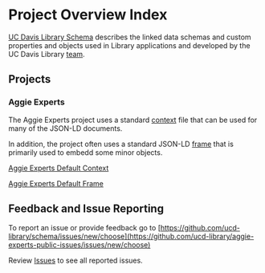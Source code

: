 
# Project Overview Index

[UC Davis Library Schema](https://schema.library.ucdavis.edu) describes the
linked data schemas and custom properties and objects used in Library
applications and developed by the UC Davis Library
[team](team.md). 

## Projects 

### Aggie Experts

The Aggie Experts project uses a standard
[context](https://ucd-library.github.io/schema/aggie_experts/context.json) file
that can be used for many of the JSON-LD documents.

In addition, the project often uses a standard JSON-LD
[frame](https://ucd-library.github.io/schema/aggie_experts/frame.json) that is
primarily used to embedd some minor objects.  

[Aggie Experts Default
Context](https://ucd-library.github.io/schema/aggie_experts/context.json)

[Aggie Experts Default
Frame](https://ucd-library.github.io/schema/aggie_experts/frame.json)


## Feedback and Issue Reporting

To report an issue or provide feedback go to
[https://github.com/ucd-library/schema/issues/new/choose](https://github.com/ucd-library/aggie-experts-public-issues/issues/new/choose)

Review
[Issues](https://github.com/ucd-library/schema/issues) to
see all reported issues.

